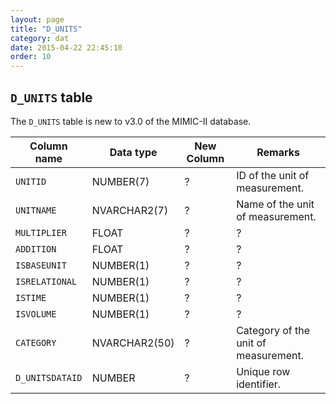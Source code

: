 ```yaml
---
layout: page
title: "D_UNITS"
category: dat
date: 2015-04-22 22:45:10
order: 10
---
```


## ```D_UNITS``` table

The ```D_UNITS``` table is new to v3.0 of the MIMIC-II database.

Column name | Data type | New Column | Remarks
--- | --- | --- | ---
```UNITID``` | NUMBER(7) | ?  | ID of the unit of measurement.
```UNITNAME``` | NVARCHAR2(7) | ?  | Name of the unit of measurement.
```MULTIPLIER``` | FLOAT | ?  | ?
```ADDITION``` | FLOAT | ?  | ?
```ISBASEUNIT``` | NUMBER(1) | ?  | ?
```ISRELATIONAL``` | NUMBER(1) | ?  | ?
```ISTIME``` | NUMBER(1) | ?  | ?
```ISVOLUME``` | NUMBER(1) | ?  | ?
```CATEGORY``` | NVARCHAR2(50) | ?  | Category of the unit of measurement.
```D_UNITSDATAID``` | NUMBER | ?  | Unique row identifier.

